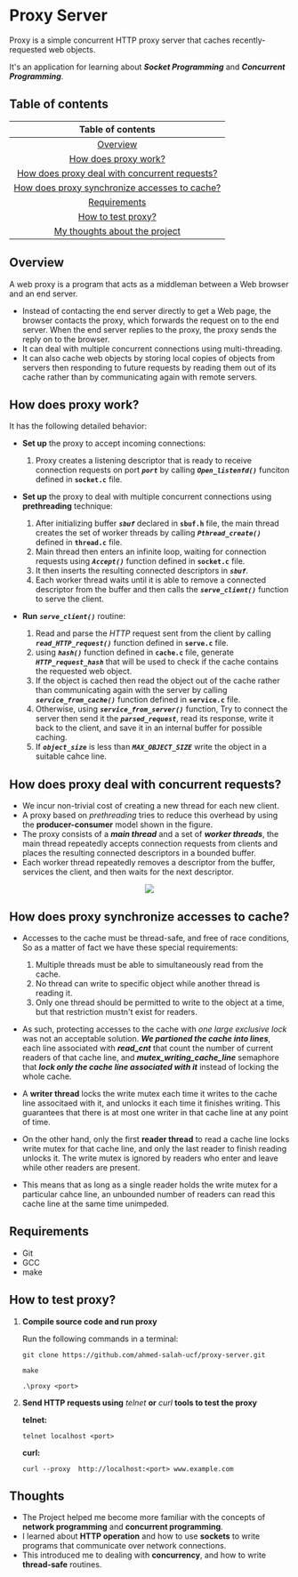 # Proxy Server

Proxy is a simple concurrent HTTP proxy server that caches recently-requested web objects.

It's an application for learning about ***Socket Programming*** and ***Concurrent Programming***.


## Table of contents

|                                        Table of contents                                       |
|:----------------------------------------------------------------------------------------------:|
|                                      [Overview](#Overview)                                     |
|                          [How does proxy work?](#How-does-proxy-work)                          |
| [How does proxy deal with concurrent requests?](#How-does-proxy-deal-with-concurrent-requests) |
| [How does proxy synchronize accesses to cache?](#How-does-proxy-synchronize-accesses-to-cache) |
|                                  [Requirements](#Requirements)                                 |
|                            [How to test proxy?](#How-to-test-proxy)                            |
|                           [My thoughts about the project](#Thoughts)                           |








## Overview

A web proxy is a program that acts as a middleman between a Web browser and an end server.
- Instead of contacting the end server directly to get a Web page, the browser contacts the proxy, which forwards the request on to the end server. When the end server replies to the proxy, the proxy sends the reply on to the browser.
- It can deal with multiple concurrent connections using multi-threading.
- It can also cache web objects by storing local copies of objects from servers then responding to future requests by reading them out of its cache rather than by communicating again with remote servers.


## How does proxy work?

It has the following detailed behavior:
- **Set up** the proxy to accept incoming connections:

    1. Proxy creates a listening descriptor that is ready to receive connection requests on port ***`port`*** by calling ***`Open_listenfd()`*** funciton defined in **`socket.c`** file.

- **Set up** the proxy to deal with multiple concurrent connections using **prethreading** technique:

    1. After initializing buffer ***`sbuf`*** declared in **`sbuf.h`** file, the main thread creates the set of worker threads by calling ***`Pthread_create()`*** defined in **`thread.c`** file.
    2. Main thread then enters an infinite loop, waiting for connection requests using ***`Accept()`*** function defined in **`socket.c`** file.
    3. It then inserts the resulting connected descriptors in ***`sbuf`***.
    4. Each worker thread waits until it is able to remove a connected descriptor from the buffer and then calls the ***`serve_client()`*** function to serve the client.
   
- **Run** ***`serve_client()`*** routine:

    1. Read and parse the _HTTP_ request sent from the client by calling ***`read_HTTP_request()`*** function defined in **`serve.c`** file.
    2. using ***`hash()`*** function defined in **`cache.c`** file, generate ***`HTTP_request_hash`*** that will be used to check if the cache contains the requested web object.
    3. If the object is cached then read the object out of the cache rather than communicating again with the server by calling ***`service_from_cache()`*** function defined in **`service.c`** file.
    4. Otherwise, using ***`service_from_server()`*** function, Try to connect the server then send it the ***`parsed_request`***, read its response, write it back to the client, and save it in an internal buffer for possible caching.
    5. If ***`object_size`*** is less than ***`MAX_OBJECT_SIZE`*** write the object in a suitable cahce line.


## How does proxy deal with concurrent requests?

- We incur non-trivial cost of creating a new thread for each new client.
- A proxy based on *prethreading* tries to reduce this overhead by using the **producer-consumer** model shown in the figure.
- The proxy consists of a ***main thread*** and a set of ***worker threads***, the main thread repeatedly accepts connection requests from clients and places the resulting connected descriptors in a bounded buffer.
- Each worker thread repeatedly removes a descriptor from the buffer, services the client, and then waits for the next descriptor.

<p align="center"><img src="https://i.ibb.co/jfNwR5n/producer-consumer-model.png"></p>


## How does proxy synchronize accesses to cache?

- Accesses to the cache must be thread-safe, and free of race conditions, So as a matter of fact we have these special requirements:
    1. Multiple threads must be able to simultaneously read from the cache.
    2. No thread can write to specific object while another thread is reading it.
    3. Only one thread should be permitted to write to the object at a time, but that restriction mustn't exist for readers.

- As such, protecting accesses to the cache with *one large exclusive lock* was not an acceptable solution. ***We partioned the cache into lines***, each line associated with ***read_cnt*** that count the number of current readers of that cache line, and ***mutex_writing_cache_line*** semaphore that ***lock only the cache line associated with it*** instead of locking the whole cache.

- A **writer thread** locks the write mutex each time it writes to the cache line associtaed with it, and unlocks it each time it finishes writing. This guarantees that there is at most one writer in that cache line at any point of time.

- On the other hand, only the first **reader thread** to read a cache line locks write mutex for that cache line, and only the last reader to finish reading unlocks it. The write mutex is ignored by readers who enter and leave while other readers are present.
- This means that as long as a single reader holds the write mutex for a particular cahce line, an unbounded number of readers can read this cache line at the same time unimpeded.



## Requirements
- Git
- GCC
- make

## How to test proxy?
1) **Compile source code and run proxy**

    Run the following commands in a terminal:
    ```console
    git clone https://github.com/ahmed-salah-ucf/proxy-server.git
    ```
    ```console
    make
    ```
    ```console
    .\proxy <port>
    ```

2) **Send HTTP requests using** *telnet* **or** *curl* **tools to test the proxy**

    **telnet:**
    ```console
    telnet localhost <port>
    ```
    **curl:**
    ```console
    curl --proxy  http://localhost:<port> www.example.com
    ```

## Thoughts
- The Project helped me become more familiar with the concepts of **network programming** and **concurrent programming**.
- I learned about **HTTP operation** and how to use **sockets** to write programs that communicate over network connections.
- This introduced me to dealing with **concurrency**, and how to write **thread-safe** routines.
